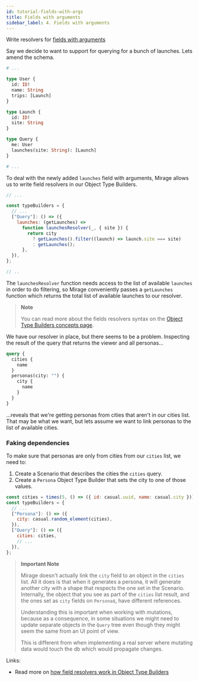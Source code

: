 ```yaml
---
id: tutorial-fields-with-args
title: Fields with arguments
sidebar_label: 4. Fields with arguments
---
```


Write resolvers for [fields with arguments](https://graphql.org/learn/schema/#arguments)

Say we decide to want to support for querying for a bunch of launches. Lets amend the schema.

```graphql
# ...

type User {
  id: ID!
  name: String
  trips: [Launch]
}

type Launch {
  id: ID!
  site: String
}

type Query {
  me: User
  launches(site: String): [Launch]
}

# ...
```

To deal with the newly added `launches` field with arguments, Mirage allows us to write field resolvers in our Object Type Builders.

```javascript
// ...

const typeBuilders = {
  // ...
  ["Query"]: () => ({
    launches: (getLaunches) =>
      function launchesResolver(_, { site }) {
        return city
          ? getLaunches().filter((launch) => launch.site === site)
          : getLaunches();
      },
  }),
};

// ..
```

The `launchesResolver` function needs access to the list of available `launches` in order to do filtering, so Mirage conveniently passes a `getLaunches` function which returns the total list of available launches to our resolver.

> **Note**
>
> You can read more about the fields resolvers syntax on the [Object Type Builders concepts page](/graphql-mirage/docs/object-type-builders#fields-with-arguments).

We have our resolver in place, but there seems to be a problem. Inspecting the result of the query that returns the viewer and all personas...

```graphql
query {
  cities {
    name
  }
  personas(city: "") {
    city {
      name
    }
  }
}
```

...reveals that we're getting personas from cities that aren't in our cities list. That may be what we want, but lets assume we want to link personas to the list of available cities.

### Faking dependencies

To make sure that personas are only from cities from our `cities` list, we need to:

1. Create a Scenario that describes the cities the `cities` query.
2. Create a `Persona` Object Type Builder that sets the city to one of those values.

```javascript
const cities = times(5, () => ({ id: casual.uuid, name: casual.city }));
const typeBuilders = {
  // ...
  ["Persona"]: () => ({
    city: casual.random_element(cities),
  }),
  ["Query"]: () => ({
    cities: cities,
    // ...
  }),
};
```

> **Important Note**
>
> Mirage doesn't actually link the `city` field to an object in the `cities` list. All it does is that when it generates a persona, it will generate another city with a shape that respects the one set in the Scenario. Internally, the object that you see as part of the `cities` list result, and the ones set as `city` fields on `Persona`s, have different references.
>
> Understanding this is important when working with mutations, because as a consequence, in some situations we might need to update separate objects in the `Query` tree even though they might seem the same from an UI point of view.
>
> This is different from when implementing a real server where mutating data would touch the db which would propagate changes.

Links:

- Read more on [how field resolvers work in Object Type Builders](/graphql-mirage/docs/object-type-builders#fields-with-arguments)
